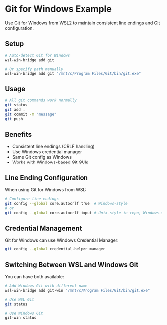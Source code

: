 # Git for Windows Example

Use Git for Windows from WSL2 to maintain consistent line endings and Git configuration.

## Setup

```bash
# Auto-detect Git for Windows
wsl-win-bridge add git

# Or specify path manually
wsl-win-bridge add git "/mnt/c/Program Files/Git/bin/git.exe"
```

## Usage

```bash
# All git commands work normally
git status
git add .
git commit -m "message"
git push
```

## Benefits

- Consistent line endings (CRLF handling)
- Use Windows credential manager
- Same Git config as Windows
- Works with Windows-based Git GUIs

## Line Ending Configuration

When using Git for Windows from WSL:

```bash
# Configure line endings
git config --global core.autocrlf true  # Windows-style
# or
git config --global core.autocrlf input # Unix-style in repo, Windows-style in working dir
```

## Credential Management

Git for Windows can use Windows Credential Manager:

```bash
git config --global credential.helper manager
```

## Switching Between WSL and Windows Git

You can have both available:

```bash
# Add Windows Git with different name
wsl-win-bridge add git-win "/mnt/c/Program Files/Git/bin/git.exe"

# Use WSL Git
git status

# Use Windows Git
git-win status
```